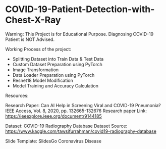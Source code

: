 # COVID-19-Patient-Detection-with-Chest-X-Ray

Warning: This Project is for Educational Purpose. Diagnosing COVID-19 Patient is NOT Advised.

Working Process of the project:

- Splitting Dataset into Train Data & Test Data
- Custom Dataset Preparation using PyTorch
- Image Transformation
- Data Loader Preparation using PyTorch
- Resnet18 Model Modification
- Model Training and Accuracy Calculation


Resources:

Research Paper: Can AI Help in Screening Viral and COVID-19 Pneumonia? IEEE Access, Vol. 8, 2020, pp. 132665-132676
Research paper Link: https://ieeexplore.ieee.org/document/9144185


Dataset: 	COVID-19 Radiography Database
Dataset Source: https://www.kaggle.com/tawsifurrahman/covid19-radiography-database

Slide Template: 	SlidesGo Coronavirus Disease
